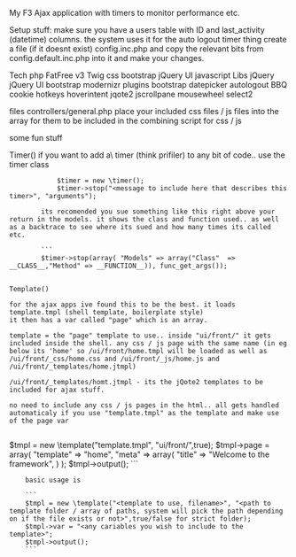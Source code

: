 My F3 Ajax application with timers to monitor performance etc.

Setup stuff:
	make sure you have a users table with ID and last_activity (datetime) columns. the system uses it for the auto logout timer thing
	create a file (if it doesnt exist) config.inc.php and copy the relevant bits from config.default.inc.php into it and make your changes.


Tech
	php
		FatFree v3
		Twig
	css
		bootstrap
		jQuery UI
	javascript
		Libs
			jQuery
			jQuery UI
			bootstrap
			modernizr
		plugins
			bootstrap datepicker
			autologout
			BBQ
			cookie
			hotkeys
			hoverintent
			jqote2
			jscrollpane
			mousewheel
			select2



files
	controllers/general.php
		place your included css files / js files into the array for them to be included in the combining script for css / js


some fun stuff

Timer()
	if you want to add a\ timer (think prifiler) to any bit of code.. use the timer class

```
			$timer = new \timer();
			$timer->stop("<message to include here that describes this timer>", "arguments");
```

			its recomended you sue something like this right above your return in the models. it shows the class and function used.. as well as a backtrace to see where its sued and how many times its called etc.

			```
			$timer->stop(array( "Models" => array("Class"  => __CLASS__,"Method" => __FUNCTION__)), func_get_args());
```

Template()

for the ajax apps ive found this to be the best. it loads template.tmpl (shell template, boilerplate style)
it then has a var called "page" which is an array.

template = the "page" template to use.. inside "ui/front/" it gets included inside the shell. any css / js page with the same name (in eg below its 'home' so /ui/front/home.tmpl will be loaded as well as /ui/front/_css/home.css and /ui/front/_js/home.js and /ui/front/_templates/home.jtmpl)

/ui/front/_templates/homt.jtmpl - its the jQote2 templates to be included for ajax stuff.

no need to include any css / js pages in the html.. all gets handled automaticaly if you use "template.tmpl" as the template and make use of the page var


```
$tmpl = new \template("template.tmpl", "ui/front/",true);
		$tmpl->page = array(
			"template"    => "home",
			"meta"        => array(
				"title" => "Welcome to the framework",
			)
		);
		$tmpl->output();
		```

		basic usage is

		```
		$tmpl = new \template("<template to use, filename>", "<path to template folder / array of paths, system will pick the path depending on if the file exists or not>",true/false for strict folder);
		$tmpl->var = "<any cariables you wish to include to the template>";
		$tmpl->output();
		```

